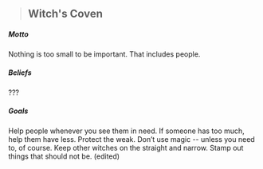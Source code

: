 > ## Witch's Coven
> 
##### Motto

Nothing is too small to be important. That includes people. 

##### Beliefs
??? 
##### Goals
Help people whenever you see them in need. If someone has too much, help them have less. Protect the weak. Don’t use magic -- unless you need to, of course. Keep other witches on the straight and narrow. Stamp out things that should not be. (edited)